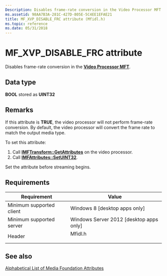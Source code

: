 ```yaml
---
Description: Disables frame-rate conversion in the Video Processor MFT.
ms.assetid: 98AA7B3A-281C-427D-805E-5C4EE1EFAE21
title: MF_XVP_DISABLE_FRC attribute (Mfidl.h)
ms.topic: reference
ms.date: 05/31/2018
---
```


# MF\_XVP\_DISABLE\_FRC attribute

Disables frame-rate conversion in the [**Video Processor MFT**](video-processor-mft.md).

## Data type

**BOOL** stored as **UINT32**

## Remarks

If this attribute is **TRUE**, the video processor will not perform frame-rate conversion. By default, the video processor will convert the frame rate to match the output media type.

To set this attribute:

1.  Call [**IMFTransform::GetAttributes**](/windows/desktop/api/mftransform/nf-mftransform-imftransform-getattributes) on the video processor.
2.  Call [**IMFAttributes::SetUINT32**](/windows/desktop/api/mfobjects/nf-mfobjects-imfattributes-setuint32).

Set the attribute before streaming begins.

## Requirements



| Requirement | Value |
|-------------------------------------|------------------------------------------------------------------------------------|
| Minimum supported client<br/> | Windows 8 \[desktop apps only\]<br/>                                         |
| Minimum supported server<br/> | Windows Server 2012 \[desktop apps only\]<br/>                               |
| Header<br/>                   | <dl> <dt>Mfidl.h</dt> </dl> |



## See also

<dl> <dt>

[Alphabetical List of Media Foundation Attributes](alphabetical-list-of-media-foundation-attributes.md)
</dt> </dl>

 

 




